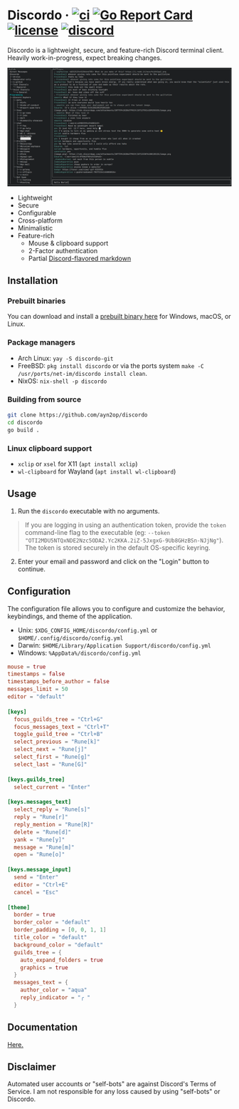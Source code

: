 # Discordo &middot; [![ci](https://github.com/ayn2op/discordo/actions/workflows/ci.yml/badge.svg)](https://github.com/ayn2op/discordo/actions/workflows/ci.yml) [![Go Report Card](https://goreportcard.com/badge/github.com/ayn2op/discordo)](https://goreportcard.com/report/github.com/ayn2op/discordo) [![license](https://img.shields.io/github/license/ayn2op/discordo?logo=github)](https://github.com/ayn2op/discordo/blob/master/LICENSE) [![discord](https://img.shields.io/discord/1069288288034242642)](https://discord.gg/Gx48RRmKvx)

Discordo is a lightweight, secure, and feature-rich Discord terminal client. Heavily work-in-progress, expect breaking changes.

![Preview](.github/preview.png)

- Lightweight
- Secure
- Configurable
- Cross-platform
- Minimalistic
- Feature-rich
  - Mouse & clipboard support
  - 2-Factor authentication
  - Partial [Discord-flavored markdown](https://support.discord.com/hc/en-us/articles/210298617-Markdown-Text-101-Chat-Formatting-Bold-Italic-Underline-)

## Installation

### Prebuilt binaries

You can download and install a [prebuilt binary here](https://nightly.link/ayn2op/discordo/workflows/ci/main) for Windows, macOS, or Linux.

### Package managers

- Arch Linux: `yay -S discordo-git`
- FreeBSD: `pkg install discordo` or via the ports system `make -C /usr/ports/net-im/discordo install clean`.
- NixOS: `nix-shell -p discordo`

### Building from source

```bash
git clone https://github.com/ayn2op/discordo
cd discordo
go build .
```

### Linux clipboard support

- `xclip` or `xsel` for X11 (`apt install xclip`)
- `wl-clipboard` for Wayland (`apt install wl-clipboard`)

## Usage

1. Run the `discordo` executable with no arguments.

> If you are logging in using an authentication token, provide the `token` command-line flag to the executable (eg: `--token "OTI2MDU5NTQxNDE2Nzc5ODA2.Yc2KKA.2iZ-5JxgxG-9Ub8GHzBSn-NJjNg"`). The token is stored securely in the default OS-specific keyring.

2. Enter your email and password and click on the "Login" button to continue.

## Configuration

The configuration file allows you to configure and customize the behavior, keybindings, and theme of the application.

- Unix: `$XDG_CONFIG_HOME/discordo/config.yml` or `$HOME/.config/discordo/config.yml`
- Darwin: `$HOME/Library/Application Support/discordo/config.yml`
- Windows: `%AppData%/discordo/config.yml`

```toml
mouse = true
timestamps = false
timestamps_before_author = false
messages_limit = 50
editor = "default"

[keys]
  focus_guilds_tree = "Ctrl+G"
  focus_messages_text = "Ctrl+T"
  toggle_guild_tree = "Ctrl+B"
  select_previous = "Rune[k]"
  select_next = "Rune[j]"
  select_first = "Rune[g]"
  select_last = "Rune[G]"

[keys.guilds_tree]
  select_current = "Enter"

[keys.messages_text]
  select_reply = "Rune[s]"
  reply = "Rune[r]"
  reply_mention = "Rune[R]"
  delete = "Rune[d]"
  yank = "Rune[y]"
  message = "Rune[m]"
  open = "Rune[o]"

[keys.message_input]
  send = "Enter"
  editor = "Ctrl+E"
  cancel = "Esc"

[theme]
  border = true
  border_color = "default"
  border_padding = [0, 0, 1, 1]
  title_color = "default"
  background_color = "default"
  guilds_tree = {
    auto_expand_folders = true
    graphics = true
  }
  messages_text = {
    author_color = "aqua"
    reply_indicator = "╭ "
  }
```

## Documentation

[Here.](./docs)

## Disclaimer

Automated user accounts or "self-bots" are against Discord's Terms of Service. I am not responsible for any loss caused by using "self-bots" or Discordo.
